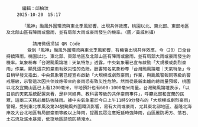 
          編輯：邱柏玟  
        2025-10-20　15:17
      
          「風神」颱風外圍環流與東北季風影響，出現共伴效應，桃園以北、東北部、東部地區及北部山區有陣雨或雷雨，並有局部大雨或豪雨發生的機率。（圖／黃威彬攝）
        
              請用微信掃描 QR Code
            受到「風神」颱風外圍環流與東北季風影響，有機會出現共伴效應，今（20）日全台持續降雨，桃園以北、東北部、東部地區及北部山區有陣雨或雷雨，並有局部大雨或豪雨發生的機率。氣象粉專「台灣颱風論壇｜天氣特急」透露，中央氣象署已宣布啟動「大規模或劇烈豪雨」作業，顯見這次的豪雨有致災性的危險。臉書知名氣象粉專「台灣颱風論壇｜天氣特急」今日稍早發文指出，中央氣象署已經宣布啟動「大規模或劇烈豪雨」作業，與颱風警報同等級的警戒層級，示警這次因共伴效應帶來的豪雨恐有致災性危險。然而從最新出爐的總雨量預報，桃園以北及宜蘭山區已上看1200毫米，平地預計也有600-1000毫米雨量。台灣颱風論壇表示，「以目前的天氣系統配置來看，是非常經典、教科書等級的共伴豪雨事件」，呼籲北部和宜蘭的民眾，這兩三天務必嚴防強降雨。據中央氣象署於今日上午11時59分發布的「大規模或劇烈豪雨」警報，受到東北季風及第24號颱風外圍環流影響，易有大雨或豪雨，尤其東北部地區、基隆北海岸及大台北地區有局部豪雨等級以上降雨，提醒民眾注意短延時強降雨，山區嚴防坍方、落石、土石流及溪水暴漲，低窪地區請慎防積淹水。
